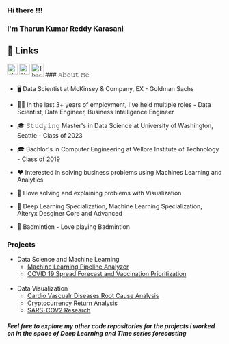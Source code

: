 ### Hi there !!!

### I'm Tharun Kumar Reddy Karasani


## 🔗 Links

<a href="https://www.linkedin.com/in/tharun-kumar-reddy-karasani-b94332114/">
  <img align="left" alt="Tharun Kumar Reddy Karasani's LinkedIN" width="25px" src="https://github.com/TharunKumarReddy5/TharunKumarReddy5/blob/main/linkedin.svg" />
</a>
<a href="https://public.tableau.com/app/profile/tharun.kumar.reddy5213">
  <img align="left" alt="Tharun Kumar Reddy Karasani's Tableau" width="25px" src="https://github.com/TharunKumarReddy5/TharunKumarReddy5/blob/main/tableau.png" />
</a>
</a>
<a href="https://karasanitarunreddy.wixsite.com/my-site">
  <img align="left" alt="Tharun Kumar Reddy Karasani's Portfolio" width="30px" src="https://github.com/TharunKumarReddy5/TharunKumarReddy5/blob/main/portfolio.png" />
</a>
<br>
### 𝙰𝚋𝚘𝚞𝚝 𝙼𝚎

-   🖥 Data Scientist at McKinsey & Company, EX - Goldman Sachs

-   👨‍💼 In the last 3+ years of employment, I've held multiple roles - Data Scientist, Data Engineer, Business Intelligence Engineer

-   🎓 𝚂𝚝𝚞𝚍𝚢𝚒𝚗𝚐 Master's in Data Science at University of Washington, Seattle - Class of 2023

-   🎓 Bachlor's in Computer Engineering at Vellore Institute of Technology - Class of 2019

-   ❤️ Interested in solving business problems using Machines Learning and Analytics

-   💚 I love solving and explaining problems with Visualization

-   🥇 Deep Learning Specialization, Machine Learning Specialization, Alteryx Desginer Core and Advanced

-   🏸 Badmintion - Love playing Badmintion

### Projects

<ul>
  <li>Data Science and Machine Learning 
    <ul>
      <li>
        <a href="https://github.com/TharunKumarReddy5/ml-pipeline-analyzer">Machine Learning Pipeline Analyzer</a>
      </li>
      <li>
      <a href="https://github.com/TharunKumarReddy5/Covid19-Research">COVID 19 Spread Forecast and Vaccination Prioritization</a>
      </li>
    </ul>
  <br>
  <li> Data Visualization 
    <ul>
      <li>
        <a href="https://public.tableau.com/app/profile/tharun.kumar.reddy5213/viz/CVDDashboard/CardiovascularDiseases">Cardio Vascualr Diseases Root Cause Analysis</a>
      </li>
      <li>
        <a href="https://public.tableau.com/app/profile/tharun.kumar.reddy5213/viz/CryptocurrencyAnalysis_16456088456770/CryptocurrencyDashboard">Cryptocurrency Return Analysis</a>
      </li>
      <li>
        <a href="https://github.com/TharunKumarReddy5/Covid19-Research">SARS-COV2 Research</a>
      </li>
    </ul>
  </li>
</ul>

##### Feel free to explore my other code repositories for the projects i worked on in the space of Deep Learning and Time series forecasting
